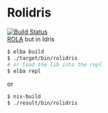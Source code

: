 # Rolidris
[![Build Status](https://travis-ci.com/appositum/rolidris.svg?branch=master)](https://travis-ci.com/appositum/rolidris)
<br>
[ROLA](https://github.com/appositum/rola) but in Idris
```bash
$ elba build
$ ./target/bin/rolidris
# or load the lib into the repl
$ elba repl
```
or
```bash
$ nix-build
$ ./result/bin/rolidris
```

